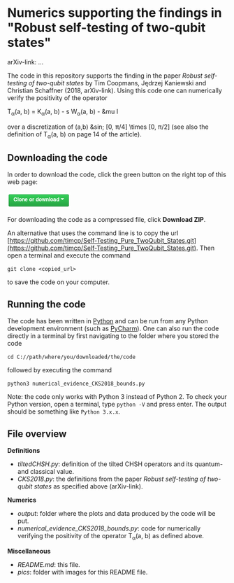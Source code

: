 # Numerics supporting the findings in "Robust self-testing of two-qubit states"

arXiv-link: ...

The code in this repository supports the finding in the paper *Robust self-testing of two-qubit states* by Tim Coopmans, Jędrzej Kaniewski and Christian Schaffner (2018, arXiv-link). Using this code one can numerically verify the positivity of the operator

<dl>
T<sub>&alpha;</sub>(a, b) = K<sub>&alpha;</sub>(a, b) - s W<sub>&alpha;</sub>(a, b) - &mu I
</dl>

over a discretization of (a,b) &sin; \[0, &pi;/4\] \times \[0, &pi;/2\] (see also the definition of T<sub>&alpha;</sub>(a, b) on page 14 of the article).


## Downloading the code

In order to download the code, click the green button on the right top of this web page:

![Button "Clone or download"](pics/button_download.png)

For downloading the code as a compressed file, click **Download ZIP**. 

An alternative that uses the command line is to copy the url [https://github.com/timcp/Self-Testing_Pure_TwoQubit_States.git](https://github.com/timcp/Self-Testing_Pure_TwoQubit_States.git). Then open a terminal and execute the command
```
git clone <copied_url>
```
to save the code on your computer.

## Running the code

The code has been written in [Python](https://www.python.org/) and can be run from any Python development environment (such as [PyCharm](https://en.wikipedia.org/wiki/PyCharm)). One can also run the code directly in a terminal by first navigating to the folder where you stored the code
```
cd C://path/where/you/downloaded/the/code
```
followed by executing the command
```
python3 numerical_evidence_CKS2018_bounds.py
```

Note: the code only works with Python 3 instead of Python 2. To check your Python version, open a terminal, type `python -V` and press enter. The output should be something like ```Python 3.x.x```.

## File overview

**Definitions**

 - *tiltedCHSH.py*: definition of the tilted CHSH operators and its quantum- and classical value.
 - *CKS2018.py*: the definitions from the paper *Robust self-testing of two-qubit states* as specified above (arXiv-link).

**Numerics**

 - *output*: folder where the plots and data produced by the code will be put.
 - *numerical_evidence_CKS2018_bounds.py*: code for numerically verifying the positivity of the operator T<sub>&alpha;</sub>(a, b) as defined above.

**Miscellaneous**

 - *README.md*: this file.
 - *pics*: folder with images for this README file.
